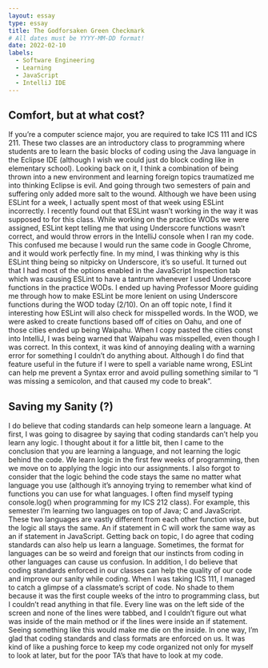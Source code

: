 ```yaml
---
layout: essay
type: essay
title: The Godforsaken Green Checkmark
# All dates must be YYYY-MM-DD format!
date: 2022-02-10
labels:
  - Software Engineering
  - Learning
  - JavaScript
  - IntelliJ IDE
---
```


## Comfort, but at what cost?
If you’re a computer science major, you are required to take ICS 111 and ICS 211. These two classes are an introductory class to programming where students are to learn the basic blocks of coding using the Java language in the Eclipse IDE (although I wish we could just do block coding like in elementary school). Looking back on it, I think a combination of being thrown into a new environment and learning foreign topics traumatized me into thinking Eclipse is evil. And going through two semesters of pain and suffering only added more salt to the wound. Although we have been using ESLint for a week, I actually spent most of that week using ESLint incorrectly. I recently found out that ESLint wasn’t working in the way it was supposed to for this class. While working on the practice WODs we were assigned, ESLint kept telling me that using Underscore functions wasn’t correct, and would throw errors in the IntelliJ console when I ran my code. This confused me because I would run the same code in Google Chrome, and it would work perfectly fine. In my mind, I was thinking why is this ESLint thing being so nitpicky on Underscore, it’s so useful. It turned out that I had most of the options enabled in the JavaScript Inspection tab which was causing ESLint to have a tantrum whenever I used Underscore functions in the practice WODs. I ended up having Professor Moore guiding me through how to make ESLint be more lenient on using Underscore functions during the WOD today (2/10). On an off topic note, I find it interesting how ESLint will also check for misspelled words. In the WOD, we were asked to create functions based off of cities on Oahu, and one of those cities ended up being Waipahu. When I copy pasted the cities const into IntelliJ, I was being warned that Waipahu was misspelled, even though I was correct. In this context, it was kind of annoying dealing with a warning error for something I couldn’t do anything about. Although I do find that feature useful in the future if I were to spell a variable name wrong, ESLint can help me prevent a Syntax error and avoid pulling something similar to “I was missing a semicolon, and that caused my code to break”. 

## Saving my Sanity (?)
I do believe that coding standards can help someone learn a language. At first, I was going to disagree by saying that coding standards can’t help you learn any logic. I thought about it for a little bit, then I came to the conclusion that you are learning a language, and not learning the logic behind the code. We learn logic in the first few weeks of programming, then we move on to applying the logic into our assignments. I also forgot to consider that the logic behind the code stays the same no matter what language you use (although it’s annoying trying to remember what kind of functions you can use for what languages. I often find myself typing console.log() when programming for my ICS 212 class). For example, this semester I’m learning two languages on top of Java; C and JavaScript. These two languages are vastly different from each other function wise, but the logic all stays the same. An if statement in C will work the same way as an if statement in JavaScript. Getting back on topic, I do agree that coding standards can also help us learn a language. Sometimes, the format for languages can be so weird and foreign that our instincts from coding in other languages can cause us confusion. In addition, I do believe that coding standards enforced in our classes can help the quality of our code and improve our sanity while coding. When I was taking ICS 111, I managed to catch a glimpse of a classmate’s script of code. No shade to them because it was the first couple weeks of the  intro to programming class, but I couldn’t read anything in that file. Every line was on the left side of the screen and none of the lines were tabbed, and I couldn’t figure out what was inside of the main method or if the lines were inside an if statement. Seeing something like this would make me die on the inside. In one way, I’m glad that coding standards and class formats are enforced on us. It was kind of like a pushing force to keep my code organized not only for myself to look at later, but for the poor TA’s that have to look at my code.

